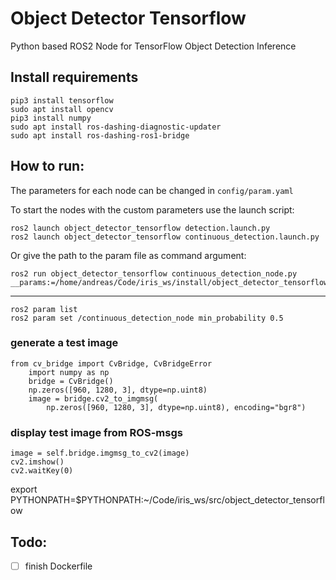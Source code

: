 # Object Detector Tensorflow

Python based ROS2 Node for TensorFlow Object Detection Inference

## Install requirements

    pip3 install tensorflow
    sudo apt install opencv
    pip3 install numpy
    sudo apt install ros-dashing-diagnostic-updater
    sudo apt install ros-dashing-ros1-bridge


## How to run:

The parameters for each node can be changed in `config/param.yaml`

To start the nodes with the custom parameters use the launch script:

    ros2 launch object_detector_tensorflow detection.launch.py
    ros2 launch object_detector_tensorflow continuous_detection.launch.py

Or give the path to the param file as command argument:

    ros2 run object_detector_tensorflow continuous_detection_node.py __params:=/home/andreas/Code/iris_ws/install/object_detector_tensorflow/../../src/object_detector_tensorflow/ros/config/params.yaml

---

    ros2 param list
    ros2 param set /continuous_detection_node min_probability 0.5

### generate a test image

    from cv_bridge import CvBridge, CvBridgeError
        import numpy as np
        bridge = CvBridge()
        np.zeros([960, 1280, 3], dtype=np.uint8)
        image = bridge.cv2_to_imgmsg(
            np.zeros([960, 1280, 3], dtype=np.uint8), encoding="bgr8")

### display test image from ROS-msgs

    image = self.bridge.imgmsg_to_cv2(image)
    cv2.imshow()
    cv2.waitKey(0)

export PYTHONPATH=$PYTHONPATH:~/Code/iris_ws/src/object_detector_tensorflow

## Todo:

- [ ] finish Dockerfile
